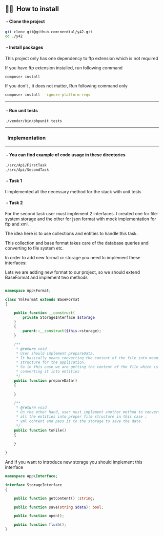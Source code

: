 ## 👨‍💻 &nbsp;How to install


#### &nbsp;-  Clone the project

```bash
git clone git@github.com:nerdial/y42.git
cd ./y42
```

#### &nbsp;- Install packages

This project only has one dependency to ftp extension which is not required

If you have ftp extension installed, run following command

```bash
composer install
```

If you don't  , it does not matter, Run following command only

```bash
composer install --ignore-platform-reqs
```

<hr>

#### &nbsp;- Run unit tests

```bash
./vendor/bin/phpunit tests
```

<hr>

### &nbsp; Implementation

<hr>

#### &nbsp;- You can find example of code usage in these directories

```bash
./src/Api/FirstTask
./src/Api/SecondTask
```


#### &nbsp;- Task 1

I implemented all the necessary method for the stack with unit tests



#### &nbsp;- Task 2

For the second task user must implement 2 interfaces.
I created one for file-system storage and the other for json format with mock implementation for ftp and xml.

The idea here is to use collections and entities to handle this task.

This collection and base format takes care of the database queries and converting to file system  etc.


In order to add new format or storage you need to implement these interfaces:


Lets we are adding new format to our project,
so we should extend BaseFormat and implement two methods
```php

namespace App\Format;

class YmlFormat extends BaseFormat
{

    public function __construct(
        private StorageInterface $storage
    )
    {
        parent::__construct($this->storage);
    }

    /**
     * @return void
     * User should implement prepareData,
     * It basically means converting the content of the file into meaningful
     * structure for the application.
     * So in this case we are getting the content of the file which is yml and 
     * converting it into entities
     */
    public function prepareData()
    {
        
    }

    /**
     * @return void
     * On the other hand, user must implement another method to convert 
     * all the entities into proper file structure in this case :
     * yml content and pass it to the storage to save the data.
     */
    public function toFile()
    {
       
    }

}
```

And If you want to introduce new storage you should implement this interface

```php
namespace App\Interface;

interface StorageInterface
{

    public function getContent() :string;

    public function save(string $data): bool;

    public function open();

    public function flush();
}
```


